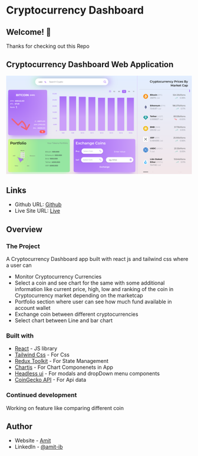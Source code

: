 # Cryptocurrency Dashboard

## Welcome! 👋

Thanks for checking out this Repo

## Cryptocurrency Dashboard Web Application

![readmeAsssets](./readmeAsssets/screenshot.png)

## Links

- Github URL: [Github](https://github.com/Amitk2108/CryptocurrencyDashboard)
- Live Site URL: [Live](https://thunderous-pavlova-2f6bd1.netlify.app/)

## Overview

### The Project

A Cryptocurrency Dashboard app built with react js and tailwind css where a user can

- Monitor Cryptocurrency Currencies
- Select a coin and see chart for the same with some additional information like current price, high, low and ranking of the coin in Cryptocurrency market depending on the marketcap
- Portfolio section where user can see how much fund available in account wallet
- Exchange coin between different cryptocurrencies
- Select chart between Line and bar chart

### Built with

- [React](https://reactjs.org/) - JS library
- [Tailwind Css](https://tailwindcss.com/) - For Css
- [Redux Toolkit](https://redux-toolkit.js.org/) - For State Management
- [Chartjs](https://www.chartjs.org/) - For Chart Componenets in App
- [Headless ui](https://headlessui.com/) - For modals and dropDown menu components
- [CoinGecko API](https://www.coingecko.com/en/api/documentation) - For Api data

### Continued development

Working on feature like comparing different coin

## Author

- Website - [Amit](https://amitpro.netlify.app/)
- LinkedIn - [@amit-ib](https://www.linkedin.com/in/amit-ib/)
